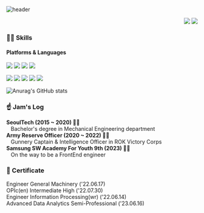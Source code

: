 ![header](https://capsule-render.vercel.app/api?type=waving&color=auto&height=200&section=header&text=✋Hey%20I'm%20Jam&fontSize=50&animation=fadeIn&fontAlignY=38)

<p style="text-align: right;">
  <a href="https://www.instagram.com/suhjam/" target="_blank"><img src="https://img.shields.io/badge/suhJam-E4405F.svg?&style=flat-square&logo=instagram&logoColor=white"/></a>
  <a href="mailto:sjh960815@gmail.com" target="_blank"><img src="https://img.shields.io/badge/sjh960815@gmail.com-EA4335.svg?&style=flat-square&logo=Gmail&logoColor=white"/></a>
</p>

### 🤸‍♂️ Skills
#### Platforms & Languages
<p>
  <img src="https://img.shields.io/badge/python-3776AB?style=flat-square&logo=python&logoColor=white"/>
  <img src="https://img.shields.io/badge/javascript-F7DF1E.svg?&style=flat-square&logo=javascript&logoColor=white"/>
  <img src="https://img.shields.io/badge/html5-E34F26.svg?&style=flat-square&logo=html5&logoColor=white"/>
  <img src="https://img.shields.io/badge/css3-1572B6.svg?&style=flat-square&logo=css3&logoColor=white"/>
</p>
<p>
  <img src="https://img.shields.io/badge/react-61DAFB.svg?&style=flat-square&logo=react&logoColor=white"/>
  <img src="https://img.shields.io/badge/vue.js-4FC08D.svg?&style=flat-square&logo=vue.js&logoColor=white"/>
  <img src="https://img.shields.io/badge/Next.js-000000.svg?&style=flat-square&logo=Next.js&logoColor=white"/>
  <img src="https://img.shields.io/badge/django-092E20.svg?&style=flat-square&logo=django&logoColor=white"/>
  <img src="https://img.shields.io/badge/mysql-4479A1.svg?&style=flat-square&logo=mysql&logoColor=white"/>
</p>  


![Anurag's GitHub stats](https://github-readme-stats.vercel.app/api?username=JamSeo&show_icons=true&theme=flag-india)

### ☝ Jam's Log

**SeoulTech (2015 ~ 2020) 👨‍🎓**   
&nbsp;&nbsp; Bachelor's degree in Mechanical Engineering department   
**Army Reserve Officer (2020 ~ 2022) 💂‍♂️**   
&nbsp;&nbsp; Gunnery Captain & Intelligence Officer in ROK Victory Corps   
**Samsung SW Academy For Youth 9th (2023) 👨‍💼**  
&nbsp;&nbsp; On the way to be a FrontEnd engineer

### 📗 Certificate  
Engineer General Machinery ('22.06.17)  
OPIc(en) Intermediate High ('22.07.30)  
Engineer Information Processing(wr) ('22.06.14)  
Advanced Data Analytics Semi-Professional ('23.06.16)   